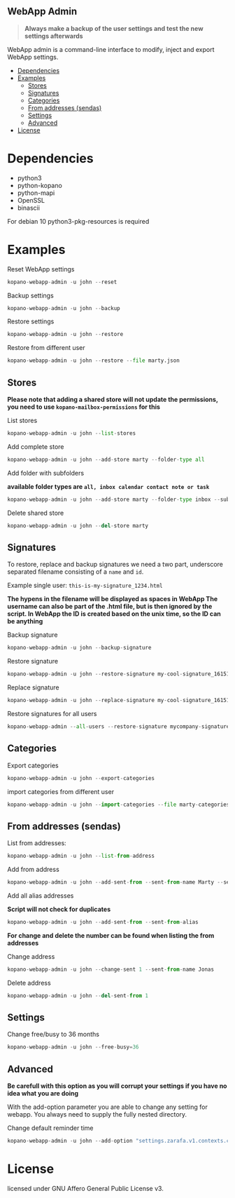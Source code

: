 ## WebApp Admin

>**Always make a backup of the user settings and test the new settings afterwards**

WebApp admin is a command-line interface to modify, inject and 
export WebApp settings.

- [Dependencies](#dependencies)
- [Examples](#examples)
  - [Stores](#stores)
  - [Signatures](#signatures)
  - [Categories](#categories)
  - [From addresses (sendas)](#from-addresses-sendas)
  - [Settings](#settings)
  - [Advanced](#advanced)
- [License](#license)

# Dependencies

- python3
- python-kopano
- python-mapi
- OpenSSL
- binascii

For debian 10 python3-pkg-resources is required


# Examples   

Reset WebApp settings
```python
kopano-webapp-admin -u john --reset
```

Backup settings
```python
kopano-webapp-admin -u john --backup
```

Restore settings
```python
kopano-webapp-admin -u john --restore
```

Restore from different user
```python
kopano-webapp-admin -u john --restore --file marty.json
```

## Stores

**Please note that adding a shared store will not update the permissions, you need to use `kopano-mailbox-permissions` for this**

List stores

```python
kopano-webapp-admin -u john --list-stores
```

Add complete store
```python
kopano-webapp-admin -u john --add-store marty --folder-type all
```

Add folder with subfolders

**available folder types are `all, inbox calendar contact note or task`**

```python 
kopano-webapp-admin -u john --add-store marty --folder-type inbox --subfolder
```

Delete shared store
```python
kopano-webapp-admin -u john --del-store marty
```

## Signatures

To restore, replace and backup signatures we need a two part, underscore separated filename consisting of a `name` and `id`.

Example single user: `this-is-my-signature_1234.html` 


**The hypens in the filename will be displayed as spaces in WebApp The username can also be part of the .html file, but is then ignored by the script. In WebApp the ID is created based on the unix time, so the ID can be anything**


Backup signature
```python
kopano-webapp-admin -u john --backup-signature
```
Restore signature
```python
kopano-webapp-admin -u john --restore-signature my-cool-signature_1615141312112.html
```
Replace signature 
```python
kopano-webapp-admin -u john --replace-signature my-cool-signature_1615141312112.html
```
Restore signatures for all users
```python
kopano-webapp-admin --all-users --restore-signature mycompany-signature_1412130992124.html
```

## Categories
Export categories 
```python
kopano-webapp-admin -u john --export-categories
```
import categories from different user
```python
kopano-webapp-admin -u john --import-categories --file marty-categories.json
```

## From addresses (sendas)

List from addresses:
```python
kopano-webapp-admin -u john --list-from-address 
```
Add from address
```python
kopano-webapp-admin -u john --add-sent-from --sent-from-name Marty --sent-from-email marty@example.com
```
Add all alias addresses 

**Script will not check for duplicates**
```python
kopano-webapp-admin -u john --add-sent-from --sent-from-alias
```

**For change and delete the number can be found when listing the from addresses**

Change address 
```python
kopano-webapp-admin -u john --change-sent 1 --sent-from-name Jonas
```
Delete address 
```python
kopano-webapp-admin -u john --del-sent-from 1
```

## Settings

Change free/busy to 36 months
```python
kopano-webapp-admin -u john --free-busy=36
```


## Advanced

**Be carefull with this option as you will corrupt your settings if you have no idea what you are doing**

With the add-option parameter you are able to change any setting for webapp. You always need to supply the fully nested directory. 

Change default reminder time
```python
kopano-webapp-admin -u john --add-option "settings.zarafa.v1.contexts.calendar.default_reminder_time=20"
```

# License

licensed under GNU Affero General Public License v3.
